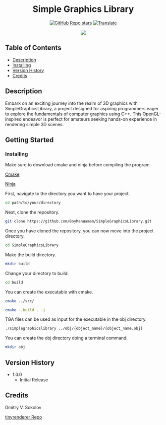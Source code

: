 <h1 align="center"> 
   <span>Simple Graphics Library</span>
</h1>

<div align="center">

<a href="https://github.com/BoyManWamen/SimpleGraphicsLibrary/stargazers">![GitHub Repo stars](https://img.shields.io/github/stars/BoyManWamen/SimpleGraphicsLibrary?style=social)</a>
<a href="https://github-com.translate.goog/BoyManWamen/SimpleGraphicsLibrary/blob/main/README.md?_x_tr_sl=auto&_x_tr_tl=en&_x_tr_hl=en&_x_tr_pto=wapp">![Translate](https://img.shields.io/badge/Translate-blue)</a>
</div>

<div align="center">
<img src="https://i.imgur.com/Sm2jGxq.png"/>
</div>

## Table of Contents

* [Description](#description)
* [Installing](#installing)
* [Version History](#version-history)
* [Credits](#credits)

## Description

Embark on an exciting journey into the realm of 3D graphics with SimpleGraphicsLibrary, a project designed for aspiring programmers eager to explore the fundamentals of computer graphics using C++. This OpenGL-inspired endeavor is perfect for amateurs seeking hands-on experience in rendering simple 3D scenes.

## Getting Started

### Installing

Make sure to download cmake and ninja before compiling the program.

[Cmake](https://cmake.org/download/)

[Ninja](https://ninja-build.org/)

First, navigate to the directory you want to have your project.

```sh
cd path/to/your/directory
```

Next, clone the repository.

```sh
git clone https://github.com/BoyManWamen/SimpleGraphicsLibrary.git
```

Once you have cloned the repository, you can now move into the project directory.

```sh
cd SimpleGraphicsLibrary
```

Make the build directory.

```sh
mkdir build
```

Change your directory to build.

```sh
cd build
```

You can create the executable with cmake.

```sh
cmake ../src/
```

```sh
cmake --build . -j
```

TGA files can be used as input for the executable in the obj directory. 

```sh
./simplegraphicslibrary ../obj/{object_name}/{object_name.obj}
```

You can create the obj directory doing a terminal command.

```sh
mkdir obj
```

## Version History

* 1.0.0
    * Initial Release

## Credits

Dmitry V. Sokolov

[tinyrenderer Repo](https://github.com/ssloy/tinyrenderer)

